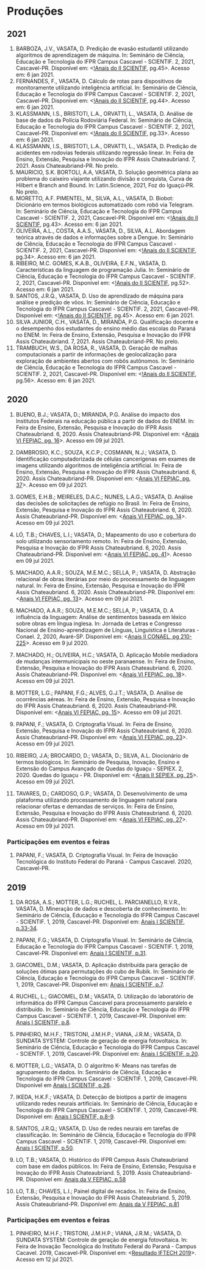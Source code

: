# Produções

## 2021

1. BARBOZA, J.V., VASATA, D. Predição de evasão estudantil utilizando algoritmos de aprendizagem de máquina. In: Seminário de Ciência, Educação e Tecnologia do IFPR Campus Cascavel - SCIENTIF. 2, 2021, Cascavel-PR. Disponível em: <[!Anais do II SCIENTIF](https://cascavel.ifpr.edu.br/wp-content/uploads/2021/12/ANAIS-II-SCIENTIF.pdf#page=45), pg.45>. Acesso em: 6 jan 2021.
1. FERNANDES, F., VASATA, D. Cálculo de rotas para dispositivos de monitoramente utilizando inteligência artificial. In: Seminário de Ciência, Educação e Tecnologia do IFPR Campus Cascavel - SCIENTIF. 2, 2021, Cascavel-PR. Disponível em: <[!Anais do II SCIENTIF](https://cascavel.ifpr.edu.br/wp-content/uploads/2021/12/ANAIS-II-SCIENTIF.pdf#page=44), pg.44>. Acesso em: 6 jan 2021.
1. KLASSMANN, I.S., BRISTOTI, L.A., ORVATTI, L., VASATA, D. Análise de base de dados da Polícia Rodoviária Federal. In: Seminário de Ciência, Educação e Tecnologia do IFPR Campus Cascavel - SCIENTIF. 2, 2021, Cascavel-PR. Disponível em: <[!Anais do II SCIENTIF](https://cascavel.ifpr.edu.br/wp-content/uploads/2021/12/ANAIS-II-SCIENTIF.pdf#page=33), pg.33>. Acesso em: 6 jan 2021.
1. KLASSMANN, I.S., BRISTOTI, L.A., ORVATTI, L., VASATA, D. Predição de acidentes em rodovias federais utilizando regressão linear. In: Feira de Ensino, Extensão, Pesquisa e Inovação do IFPR Assis Chateaubriand. 7, 2021. Assis Chateaubriand-PR. No prelo.
1. MAURICIO, S.K. BORTOLI, A.A, VASATA, D. Solução geométrica plana ao problema do caixeiro viajante utilizando divisão e conquista, Curva de Hilbert e Branch and Bound. In: Latin.Science, 2021, Foz do Iguaçú-PR. No prelo.
1. MORETTO, A.F. PIMENTEL, M., SILVA, A.L., VASATA, D. Biobot: Dicionário em termos biológicos automatizado com robô via Telegram. In: Seminário de Ciência, Educação e Tecnologia do IFPR Campus Cascavel - SCIENTIF. 2, 2021, Cascavel-PR. Disponível em: <[!Anais do II SCIENTIF](https://cascavel.ifpr.edu.br/wp-content/uploads/2021/12/ANAIS-II-SCIENTIF.pdf#page=43), pg.43>. Acesso em: 6 jan 2021.
1. OLIVEIRA, A.L., COSTA, A.A.S., VASATA, D., SILVA, A.L. Abordagem teórica através de dados e informações sobre a Dengue. In: Seminário de Ciência, Educação e Tecnologia do IFPR Campus Cascavel - SCIENTIF. 2, 2021, Cascavel-PR. Disponível em: <[!Anais do II SCIENTIF](https://cascavel.ifpr.edu.br/wp-content/uploads/2021/12/ANAIS-II-SCIENTIF.pdf#page=34), pg.34>. Acesso em: 6 jan 2021.
1. RIBEIRO, M.C. GOMES, K.A.B., OLIVEIRA, E.F.N., VASATA, D. Características da linguagem de programação Julia. In: Seminário de Ciência, Educação e Tecnologia do IFPR Campus Cascavel - SCIENTIF. 2, 2021, Cascavel-PR. Disponível em: <[!Anais do II SCIENTIF](https://cascavel.ifpr.edu.br/wp-content/uploads/2021/12/ANAIS-II-SCIENTIF.pdf#page=52), pg.52>. Acesso em: 6 jan 2021.
1. SANTOS, J.R.Q., VASATA, D. Uso de aprendizado de máquina para análise e predição de vôos. In: Seminário de Ciência, Educação e Tecnologia do IFPR Campus Cascavel - SCIENTIF. 2, 2021, Cascavel-PR. Disponível em: <[!Anais do II SCIENTIF](https://cascavel.ifpr.edu.br/wp-content/uploads/2021/12/ANAIS-II-SCIENTIF.pdf#page=45), pg.45>. Acesso em: 6 jan 2021.
1. SILVA JUNIOR, C.H., VASATA, D., MIRANDA, P.G. Qualificação docente e o desempenho dos estudantes do ensino médio das escolas do Paraná no ENEM. In: Feira de Ensino, Extensão, Pesquisa e Inovação do IFPR Assis Chateaubriand. 7, 2021. Assis Chateaubriand-PR. No prelo.
1. TRAMBUCH, W.S., DA ROSA, R., VASATA, D. Geração de malhas computacionais a partir de informações de geolocalização para exploração de ambientes abertos com robôs autônomos. In: Seminário de Ciência, Educação e Tecnologia do IFPR Campus Cascavel - SCIENTIF. 2, 2021, Cascavel-PR. Disponível em: <[!Anais do II SCIENTIF](https://cascavel.ifpr.edu.br/wp-content/uploads/2021/12/ANAIS-II-SCIENTIF.pdf#page=56), pg.56>. Acesso em: 6 jan 2021.






 


## 2020

1. BUENO, B.J.; VASATA, D.; MIRANDA, P.G.  Análise do impacto dos Institutos Federais na educação pública a partir de dados do ENEM. In: Feira de Ensino, Extensão, Pesquisa e Inovação do IFPR Assis Chateaubriand. 6, 2020. Assis Chateaubriand-PR. Disponível em: <[Anais VI FEPIAC, pg. 16](https://www.even3.com.br/6fepiac/)>. Acesso em 09 jul 2021.

1. DAMBROSIO, K.C.; SOUZA, K.C.P.; COSMANN, N.J.; VASATA, D. Identificação computadorizada de células cancerígenas em exames de imagens utilizando algoritmos de inteligência artificial. In: Feira de Ensino, Extensão, Pesquisa e Inovação do IFPR Assis Chateaubriand. 6, 2020. Assis Chateaubriand-PR. Disponível em: <[Anais VI FEPIAC, pg. 37](https://www.even3.com.br/6fepiac/)>. Acesso em 09 jul 2021.

1. GOMES, E.H.B.; MEIRELES, D.A.C.; NUNES, L.A.G.; VASATA, D. Análise das decisões de solicitações de refúgio no Brasil. In: Feira de Ensino, Extensão, Pesquisa e Inovação do IFPR Assis Chateaubriand. 6, 2020. Assis Chateaubriand-PR. Disponível em: <[Anais VI FEPIAC, pg. 14](https://www.even3.com.br/6fepiac/)>. Acesso em 09 jul 2021.

1. LÓ, T.B.; CHAVES, L.I.; VASATA, D.; Mapeamento do uso e cobertura do solo utilizando sensoriamento remoto. In: Feira de Ensino, Extensão, Pesquisa e Inovação do IFPR Assis Chateaubriand. 6, 2020. Assis Chateaubriand-PR. Disponível em: <[Anais VI FEPIAC, pg. 41](https://www.even3.com.br/6fepiac/)>. Acesso em 09 jul 2021.

1. MACHADO, A.A.R.; SOUZA, M.E.M.C.; SELLA, P.; VASATA, D. Abstração relacional de obras literárias por meio do processamento de linguagem natural. In: Feira de Ensino, Extensão, Pesquisa e Inovação do IFPR Assis Chateaubriand. 6, 2020. Assis Chateaubriand-PR. Disponível em: <[Anais VI FEPIAC, pg. 13](https://www.even3.com.br/6fepiac/)>. Acesso em 09 jul 2021.

1. MACHADO, A.A.R.; SOUZA, M.E.M.C.; SELLA, P.; VASATA, D. A influência da linguagem: Análise de sentimentos baseada em léxico sobre obras em língua inglesa. In: Jornada de Letras e Congresso Nacional de Ensino-aprendizagem de Línguas, Linguística e Literaturas - Conael. 2, 2020, Avaré-SP. Disponivel em: <[Anais II CONAEL, pg 210-225](https://sites.google.com/view/jornadadeletraseconael2020/edição-atual-anais-v-3-2020)>. Acesso em 9 jul 2020.

1. MACHADO, H.; OLIVEIRA, H.C.; VASATA, D. Aplicação Mobile mediadora de mudanças intermunicipais no oeste paranaense. In: Feira de Ensino, Extensão, Pesquisa e Inovação do IFPR Assis Chateaubriand. 6, 2020. Assis Chateaubriand-PR. Disponível em: <[Anais VI FEPIAC, pg. 18](https://www.even3.com.br/6fepiac/)>. Acesso em 09 jul 2021.

1. MOTTER, L.G.; PAPANI, F.G.; ALVES, G.J.T.; VASATA, D. Análise de ocorrências aéreas. In: Feira de Ensino, Extensão, Pesquisa e Inovação do IFPR Assis Chateaubriand. 6, 2020. Assis Chateaubriand-PR. Disponível em: <[Anais VI FEPIAC, pg. 15](https://www.even3.com.br/6fepiac/)>. Acesso em 09 jul 2021.

1. PAPANI, F.; VASATA, D. Criptografia Visual. In: Feira de Ensino, Extensão, Pesquisa e Inovação do IFPR Assis Chateaubriand. 6, 2020. Assis Chateaubriand-PR. Disponível em: <[Anais VI FEPIAC, pg. 23](https://www.even3.com.br/6fepiac/)>. Acesso em 09 jul 2021.

1. RIBEIRO, J.A; BROCARDO, D.; VASATA, D.; SILVA, A.L. Diocionário de termos biológicos. In: Seminário de Pesquisa, Inovação, Ensino e Extensão do Campus Avançado de Quedas do Iguaçu - SEPIEX. 2, 2020. Quedas do Iguaçu - PR. Disponível em: <[Anais II SEPIEX, pg. 25](http://sepiexquedas.blogspot.com/p/edi.html)>. Acesso em 09 jul 2021.
        
1. TAVARES, D.; CARDOSO, G.P.; VASATA, D. Desenvolvimento de uma plataforma utilizando processamento de linguagem natural para relacionar ofertas e demandas de serviços. In: Feira de Ensino, Extensão, Pesquisa e Inovação do IFPR Assis Chateaubriand. 6, 2020. Assis Chateaubriand-PR. Disponível em: <[Anais VI FEPIAC, pg. 27](https://www.even3.com.br/6fepiac/)>. Acesso em 09 jul 2021.

### Participações em eventos e feiras

1. PAPANI, F.; VASATA, D. Criptografia Visual. In: Feira de Inovação Tecnológica do Instituto Federal do Paraná - Campus Cascavel. 2020, Cascavel-PR.

## 2019

1. DA ROSA, A.S.; MOTTER, L.G.; RUCHEL, L. PARCIANELLO, R.V.R., VASATA, D. Mineração de dados e descoberta de conhecimento. In: Seminário de Ciência, Educação e Tecnologia do IFPR Campus Cascavel - SCIENTIF. 1, 2019, Cascavel-PR. Disponível em: [Anais I SCIENTIF, p.33-34](https://cascavel.ifpr.edu.br/wp-content/uploads/2020/03/ANAIS-DO-I-SCIENTIF-Vol-1-Dez-2019.pdf#page=33). 

1. PAPANI, F.G.; VASATA, D. Criptografia Visual. In: Seminário de Ciência, Educação e Tecnologia do IFPR Campus Cascavel - SCIENTIF. 1, 2019, Cascavel-PR. Disponível em: [Anais I SCIENTIF, p.31](https://cascavel.ifpr.edu.br/wp-content/uploads/2020/03/ANAIS-DO-I-SCIENTIF-Vol-1-Dez-2019.pdf#page=31). 

1. GIACOMEL, D.M.; VASATA, D. Aplicação distribuída para geração de soluções ótimas para permutações do cubo de Rubik. In: Seminário de Ciência, Educação e Tecnologia do IFPR Campus Cascavel - SCIENTIF. 1, 2019, Cascavel-PR. Disponível em: [Anais I SCIENTIF, p.7](https://cascavel.ifpr.edu.br/wp-content/uploads/2020/03/ANAIS-DO-I-SCIENTIF-Vol-1-Dez-2019.pdf#page=7). 

1. RUCHEL, L.; GIACOMEL, D.M.; VASATA, D. Utilização do laboratório de informática do IFPR Campus Cascavel para processamento paralelo e distribuído. In: Seminário de Ciência, Educação e Tecnologia do IFPR Campus Cascavel - SCIENTIF. 1, 2019, Cascavel-PR. Disponível em: [Anais I SCIENTIF, p.8](https://cascavel.ifpr.edu.br/wp-content/uploads/2020/03/ANAIS-DO-I-SCIENTIF-Vol-1-Dez-2019.pdf#page=8). 

1. PINHEIRO, M.H.F.; TRISTONI, J.M.H.P.; VIANA, J.R.M.; VASATA, D. SUNDATA SYSTEM: Controle de geração de energia fotovoltaica. In: Seminário de Ciência, Educação e Tecnologia do IFPR Campus Cascavel - SCIENTIF. 1, 2019, Cascavel-PR. Disponível em: [Anais I SCIENTIF, p.20](https://cascavel.ifpr.edu.br/wp-content/uploads/2020/03/ANAIS-DO-I-SCIENTIF-Vol-1-Dez-2019.pdf#page=20).  

1. MOTTER, L.G.; VASATA, D. O algoritmo K- Means nas tarefas de agrupamento de dados. In: Seminário de Ciência, Educação e Tecnologia do IFPR Campus Cascavel - SCIENTIF. 1, 2019, Cascavel-PR. Disponível em [Anais I SCIENTIF, p.26](https://cascavel.ifpr.edu.br/wp-content/uploads/2020/03/ANAIS-DO-I-SCIENTIF-Vol-1-Dez-2019.pdf#page=26). 

1. IKEDA, H.K.F.; VASATA, D. Detecção de biotipos a partir de imagens utilizando redes neurais artificiais. In: Seminário de Ciência, Educação e Tecnologia do IFPR Campus Cascavel - SCIENTIF. 1, 2019, Cascavel-PR. Disponível em: [Anais I SCIENTIF, p.8-9](https://cascavel.ifpr.edu.br/wp-content/uploads/2020/03/ANAIS-DO-I-SCIENTIF-Vol-1-Dez-2019.pdf#page=8). 

1. SANTOS, J.R.Q.; VASATA, D. Uso de redes neurais em tarefas de classificação.  In: Seminário de Ciência, Educação e Tecnologia do IFPR Campus Cascavel - SCIENTIF. 1, 2019, Cascavel-PR. Disponível em: [Anais I SCIENTIF, p.50](https://cascavel.ifpr.edu.br/wp-content/uploads/2020/03/ANAIS-DO-I-SCIENTIF-Vol-1-Dez-2019.pdf#page=50). 

1. LO, T.B.; VASATA, D. Histórico do IFPR Campus Assis Chateaubriand com base em dados públicos. In: Feira de Ensino, Extensão, Pesquisa e Inovação do IFPR Assis Chateaubriand. 5, 2019. Assis Chateaubriand-PR. Disponível em: [Anais da V FEPIAC, p.58](https://fepiac.ifpreventos.com.br/docs/fepiac-anais-2019.pdf#page=65)

1. LO, T.B.; CHAVES, L.I.; Painel digital de recados.  In: Feira de Ensino, Extensão, Pesquisa e Inovação do IFPR Assis Chateaubriand. 5, 2019. Assis Chateaubriand-PR. Disponível em: [Anais da V FEPIAC, p.81](https://fepiac.ifpreventos.com.br/docs/fepiac-anais-2019.pdf#page=88)

### Participações em eventos e feiras

1. PINHEIRO, M.H.F.; TRISTONI, J.M.H.P.; VIANA, J.R.M.; VASATA, D. SUNDATA SYSTEM: Controle de geração de energia fotovoltaica. In: Feira de Inovação Tecnológica do Instituto Federal do Paraná - Campus Cacavel. 2019, Cascavel-PR. Disponível em: <[Resultado IFTECH 2019](https://cascavel.ifpr.edu.br/wp-content/uploads/2019/09/CLASSIFICAÇAO-FINAL-IFTECH.pdf)>. Acesso em 12 jul 2021.  

```python

```
